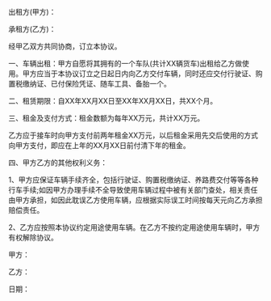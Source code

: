 
 


出租方(甲方)：


承租方(乙方)：


经甲乙双方共同协商，订立本协议。


一、车辆出租：甲方自愿将其拥有的一个车队(共计XX辆货车)出租给乙方做使用。甲方应当于本协议订立之日起日内向乙方交付车辆，同时还应交付行驶证、购置税缴纳证、已付保险凭证、随车工具、备胎一个。


二、租赁期限：自XX年XX月XX日至XX年XX月XX日，共XX个月。


三、租金及支付方式：租金数额为每年XX万元，共计XX万元。


乙方应于接车时向甲方支付前两年租金XX万元，以后租金采用先交后使用的方式向甲方支付，即应在上年的XX月XX日前付清下年的租金。


四、甲方乙方的其他权利义务：


1、甲方应保证车辆手续齐全，包括行驶证、购置税缴纳证、养路费交付等等各种行车手续;如因甲方办理手续不全导致使用车辆过程中被有关部门查处，相关责任由甲方承担，如因此耽误乙方使用车辆，应根据实际误工时间按每天元向乙方承担赔偿责任。


2、乙方应按照本协议约定用途使用车辆。在乙方不按约定用途使用车辆时，甲方有权解除协议。


甲方：


乙方：


日期：
 


 

 
 
 
 
 
  


  
 

  


  


  
 
 
 
 

